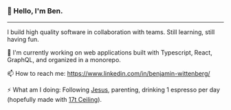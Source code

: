 <!--
**bwittenberg/bwittenberg** is a ✨ _special_ ✨ repository because its `README.md` (this file) appears on your GitHub profile.

Here are some ideas to get you started:

- 🔭 I’m currently working on ...
- 🌱 I’m currently learning ...
- 👯 I’m looking to collaborate on ...
- 🤔 I’m looking for help with ...
- 💬 Ask me about ...
- 📫 How to reach me: ...
- 😄 Pronouns: ...
- ⚡ Fun fact: ...
-->

### 👋 Hello, I'm Ben.

---

I build high quality software in collaboration with teams. Still learning, still having fun.

🔭 I'm currently working on web applications built with Typescript, React, GraphQL, and organized in a monorepo.

📫 How to reach me: https://www.linkedin.com/in/benjamin-wittenberg/

⚡ What am I doing: Following [Jesus](https://www.blueletterbible.org/nlt/jhn/1/18/s_998018), parenting, drinking 1 espresso per day (hopefully made with [17t Ceiling](https://bluebottlecoffee.com/us/eng/product/17ft-ceiling)).
